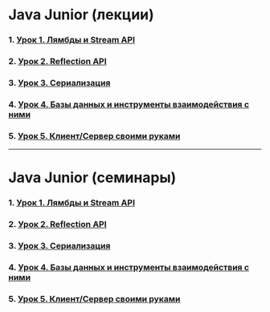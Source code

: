 
# Java Junior (лекции)

### 1. [Урок 1. Лямбды и Stream API](https://github.com/olgashenkel/GeekBrains-technological_specialization/blob/main/03.%20Java%20Junior/Lesson_01.md)
### 2. [Урок 2. Reflection API]()
### 3. [Урок 3. Сериализация]()
### 4. [Урок 4. Базы данных и инструменты взаимодействия с ними]()
### 5. [Урок 5. Клиент/Сервер своими руками]()

---

# Java Junior (семинары)

### 1. [Урок 1. Лямбды и Stream API]()
### 2. [Урок 2. Reflection API]()
### 3. [Урок 3. Сериализация]()
### 4. [Урок 4. Базы данных и инструменты взаимодействия с ними]()
### 5. [Урок 5. Клиент/Сервер своими руками]()
